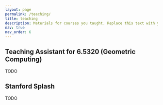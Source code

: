 ```yaml
---
layout: page
permalink: /teaching/
title: teaching
description: Materials for courses you taught. Replace this text with your description.
nav: true
nav_order: 6
---
```


Teaching Assistant for 6.5320 (Geometric Computing)
-------------
TODO

Stanford Splash
--------------
TODO
